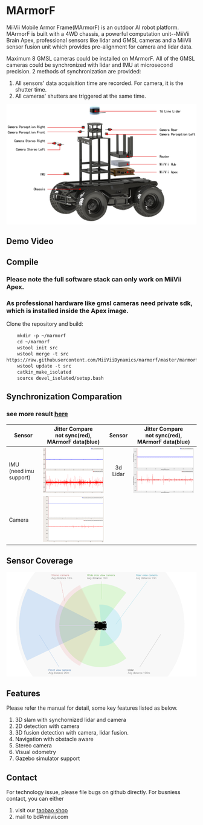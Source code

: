 # MArmorF

MiiVii Mobile Armor Frame(MArmorF) is an outdoor AI robot platform. MArmorF is built with a 4WD chassis, a powerful computation unit--MiiVii Brain Apex, professional sensors like lidar and GMSL cameras and a MiiVii sensor fusion unit which provides pre-alignment for camera and lidar data. 

Maximum 8 GMSL cameras could be installed on MArmorF. All of the GMSL cameras could be synchronized with lidar and IMU at microsecond precision. 2 methods of synchronization are provided:

1. All sensors' data acquisition time are recorded. For camera, it is the shutter time. 
2. All cameras' shutters are triggered at the same time.

<p align="center">
<img src="images/marmorf.png" width="800" >
</p>

## Demo Video


## Compile
### Please note the full software stack can only work on MiiVii Apex.
### As professional hardware like gmsl cameras need private sdk, which is installed inside the Apex image.

Clone the repository and build:
```
    mkdir -p ~/marmorf
    cd ~/marmorf
    wstool init src
    wstool merge -t src https://raw.githubusercontent.com/MiiViiDynamics/marmorf/master/marmorf.rosinstall
    wstool update -t src
    catkin_make_isolated
    source devel_isolated/setup.bash
```

## Synchronization Comparation
### see more result [here](docs/synchronization.md)
| Sensor      | Jitter Compare<br/>not sync(red), MArmorF data(blue)     | Sensor      | Jitter Compare<br/>not sync(red), MArmorF data(blue)|
| ----------  | :-----------:  | :-----------:  | :-----------:  |
| IMU<br/>(need imu support)     | <img src="images/sync/imu_marmorf_vs_unsync.png" width="400">      |3d Lidar|<img src="images/sync/lidar_marmorf_vs_unsync.png" width="400">|
| Camera<br/>     | <img src="images/sync/camera_marmorf_vs_unsync.png" width="400">      |||

## Sensor Coverage
<p align="center">
<img src="images/marmorf-coverage.png" width="800" >
</p>

## Features
Please refer the manual for detail, some key features listed as below.
1. 3D slam with synchornized lidar and camera
2. 2D detection with camera
3. 3D fusion detection with camera, lidar fusion.
4. Navigation with obstacle aware
5. Stereo camera
6. Visual odometry
7. Gazebo simulator support


## Contact
For technology issue, please file bugs on github directly.
For busniess contact, you can either 
1. visit our [taobao shop](https://shop324175547.taobao.com/?spm=a230r.7195193.1997079397.2.3154636cYGG7Vj)
2. mail to bd#miivii.com
